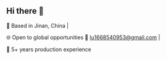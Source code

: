## Hi there 👋

📍 Based in Jinan, China |

 🌐 Open to global opportunities   📧 lu1668540953@gmail.com |

 💼 5+ years production experience
